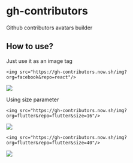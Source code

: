# gh-contributors

Github contributors avatars builder

## How to use?

Just use it as an image tag

`<img src="https://gh-contributors.now.sh/img?org=facebook&repo=react"/>`

<img src="https://gh-contributors.now.sh/img?org=facebook&repo=react"/>
 

 Using size parameter

 `<img src="https://gh-contributors.now.sh/img?org=flutter&repo=flutter&size=16"/>`

 <img src="https://gh-contributors.now.sh/img?org=flutter&repo=flutter&size=16"/>

 `<img src="https://gh-contributors.now.sh/img?org=flutter&repo=flutter&size=40"/>`

 <img src="https://gh-contributors.now.sh/img?org=flutter&repo=flutter&size=40"/>
